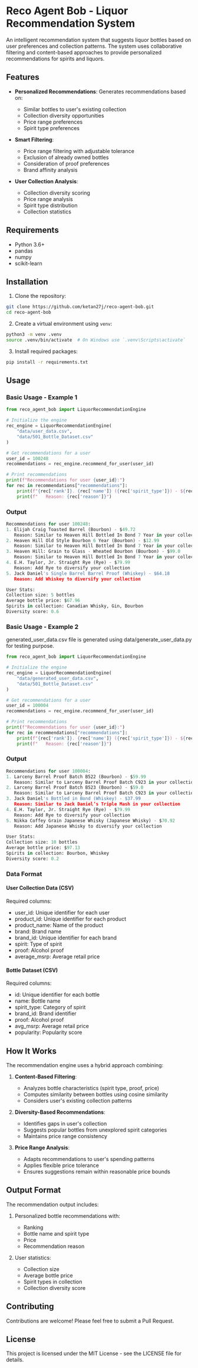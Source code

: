 # Reco Agent Bob - Liquor Recommendation System

An intelligent recommendation system that suggests liquor bottles based on user preferences and collection patterns. The system uses collaborative filtering and content-based approaches to provide personalized recommendations for spirits and liquors.

## Features

- **Personalized Recommendations**: Generates recommendations based on:
  - Similar bottles to user's existing collection
  - Collection diversity opportunities
  - Price range preferences
  - Spirit type preferences

- **Smart Filtering**:
  - Price range filtering with adjustable tolerance
  - Exclusion of already owned bottles
  - Consideration of proof preferences
  - Brand affinity analysis

- **User Collection Analysis**:
  - Collection diversity scoring
  - Price range analysis
  - Spirit type distribution
  - Collection statistics

## Requirements

- Python 3.6+
- pandas
- numpy
- scikit-learn

## Installation

1. Clone the repository:
```bash
git clone https://github.com/ketan27j/reco-agent-bob.git
cd reco-agent-bob
```

2. Create a virtual environment using `venv`:
```bash
python3 -m venv .venv
source .venv/bin/activate  # On Windows use `.venv\Scripts\activate`
```

3. Install required packages:
```bash
pip install -r requirements.txt
```

## Usage

### Basic Usage - Example 1

```python
from reco_agent_bob import LiquorRecommendationEngine

# Initialize the engine
rec_engine = LiquorRecommendationEngine(
    "data/user_data.csv",
    "data/501_Bottle_Dataset.csv"
)

# Get recommendations for a user
user_id = 100248
recommendations = rec_engine.recommend_for_user(user_id)

# Print recommendations
print(f"Recommendations for user {user_id}:")
for rec in recommendations["recommendations"]:
    print(f"{rec['rank']}. {rec['name']} ({rec['spirit_type']}) - ${rec['price']}")
    print(f"   Reason: {rec['reason']}")
```
### Output

```python
Recommendations for user 100248:
1. Elijah Craig Toasted Barrel (Bourbon) - $49.72
   Reason: Similar to Heaven Hill Bottled In Bond 7 Year in your collection
2. Heaven Hill Old Style Bourbon 6 Year (Bourbon) - $12.99
   Reason: Similar to Heaven Hill Bottled In Bond 7 Year in your collection
3. Heaven Hill: Grain to Glass - Wheated Bourbon (Bourbon) - $99.0
   Reason: Similar to Heaven Hill Bottled In Bond 7 Year in your collection
4. E.H. Taylor, Jr. Straight Rye (Rye) - $79.99
   Reason: Add Rye to diversify your collection
5. Jack Daniel's Single Barrel Barrel Proof (Whiskey) - $64.18
   Reason: Add Whiskey to diversify your collection

User Stats:
Collection size: 5 bottles
Average bottle price: $67.96
Spirits in collection: Canadian Whisky, Gin, Bourbon
Diversity score: 0.6
```
### Basic Usage - Example 2

generated_user_data.csv file is generated using data/generate_user_data.py for testing purpose.

```python
from reco_agent_bob import LiquorRecommendationEngine

# Initialize the engine
rec_engine = LiquorRecommendationEngine(
    "data/generated_user_data.csv",
    "data/501_Bottle_Dataset.csv"
)

# Get recommendations for a user
user_id = 100004
recommendations = rec_engine.recommend_for_user(user_id)

# Print recommendations
print(f"Recommendations for user {user_id}:")
for rec in recommendations["recommendations"]:
    print(f"{rec['rank']}. {rec['name']} ({rec['spirit_type']}) - ${rec['price']}")
    print(f"   Reason: {rec['reason']}")
```

### Output

```python
Recommendations for user 100004:
1. Larceny Barrel Proof Batch B522 (Bourbon) - $59.99
   Reason: Similar to Larceny Barrel Proof Batch C923 in your collection
2. Larceny Barrel Proof Batch B523 (Bourbon) - $59.0
   Reason: Similar to Larceny Barrel Proof Batch C923 in your collection
3. Jack Daniel's Bottled in Bond (Whiskey) - $37.99
   Reason: Similar to Jack Daniel’s Triple Mash in your collection
4. E.H. Taylor, Jr. Straight Rye (Rye) - $79.99
   Reason: Add Rye to diversify your collection
5. Nikka Coffey Grain Japanese Whisky (Japanese Whisky) - $70.92
   Reason: Add Japanese Whisky to diversify your collection

User Stats:
Collection size: 10 bottles
Average bottle price: $97.13
Spirits in collection: Bourbon, Whiskey
Diversity score: 0.2
```
### Data Format

#### User Collection Data (CSV)
Required columns:
- user_id: Unique identifier for each user
- product_id: Unique identifier for each product
- product_name: Name of the product
- brand: Brand name
- brand_id: Unique identifier for each brand
- spirit: Type of spirit
- proof: Alcohol proof
- average_msrp: Average retail price

#### Bottle Dataset (CSV)
Required columns:
- id: Unique identifier for each bottle
- name: Bottle name
- spirit_type: Category of spirit
- brand_id: Brand identifier
- proof: Alcohol proof
- avg_msrp: Average retail price
- popularity: Popularity score

## How It Works

The recommendation engine uses a hybrid approach combining:

1. **Content-Based Filtering**:
   - Analyzes bottle characteristics (spirit type, proof, price)
   - Computes similarity between bottles using cosine similarity
   - Considers user's existing collection patterns

2. **Diversity-Based Recommendations**:
   - Identifies gaps in user's collection
   - Suggests popular bottles from unexplored spirit categories
   - Maintains price range consistency

3. **Price Range Analysis**:
   - Adapts recommendations to user's spending patterns
   - Applies flexible price tolerance
   - Ensures suggestions remain within reasonable price bounds

## Output Format

The recommendation output includes:

1. Personalized bottle recommendations with:
   - Ranking
   - Bottle name and spirit type
   - Price
   - Recommendation reason

2. User statistics:
   - Collection size
   - Average bottle price
   - Spirit types in collection
   - Collection diversity score

## Contributing

Contributions are welcome! Please feel free to submit a Pull Request.

## License

This project is licensed under the MIT License - see the LICENSE file for details.
